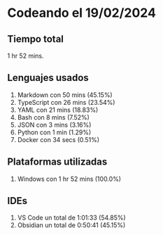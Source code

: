 # Codeando el 19/02/2024

## Tiempo total
1 hr 52 mins.

## Lenguajes usados
1. Markdown con 50 mins (45.15%)
1. TypeScript con 26 mins (23.54%)
1. YAML con 21 mins (18.83%)
1. Bash con 8 mins (7.52%)
1. JSON con 3 mins (3.16%)
1. Python con 1 min (1.29%)
1. Docker con 34 secs (0.51%)

## Plataformas utilizadas
1. Windows con 1 hr 52 mins (100.0%)

## IDEs
1. VS Code un total de 1:01:33 (54.85%)
1. Obsidian un total de 0:50:41 (45.15%)
